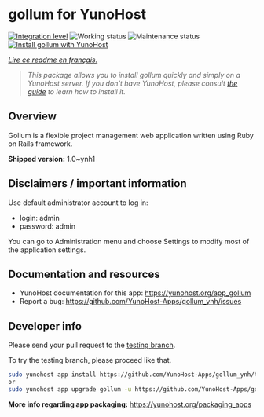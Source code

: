 <!--
N.B.: This README was automatically generated by https://github.com/YunoHost/apps/tree/master/tools/README-generator
It shall NOT be edited by hand.
-->

# gollum for YunoHost

[![Integration level](https://dash.yunohost.org/integration/gollum.svg)](https://dash.yunohost.org/appci/app/gollum) ![Working status](https://ci-apps.yunohost.org/ci/badges/gollum.status.svg) ![Maintenance status](https://ci-apps.yunohost.org/ci/badges/gollum.maintain.svg)  
[![Install gollum with YunoHost](https://install-app.yunohost.org/install-with-yunohost.svg)](https://install-app.yunohost.org/?app=gollum)

*[Lire ce readme en français.](./README_fr.md)*

> *This package allows you to install gollum quickly and simply on a YunoHost server.
If you don't have YunoHost, please consult [the guide](https://yunohost.org/#/install) to learn how to install it.*

## Overview

Gollum is a flexible project management web application written using Ruby on Rails framework.


**Shipped version:** 1.0~ynh1
## Disclaimers / important information

Use default administrator account to log in:

- login: admin
- password: admin

You can go to Administration menu and choose Settings to modify most of the application settings.

## Documentation and resources

* YunoHost documentation for this app: <https://yunohost.org/app_gollum>
* Report a bug: <https://github.com/YunoHost-Apps/gollum_ynh/issues>

## Developer info

Please send your pull request to the [testing branch](https://github.com/YunoHost-Apps/gollum_ynh/tree/testing).

To try the testing branch, please proceed like that.

``` bash
sudo yunohost app install https://github.com/YunoHost-Apps/gollum_ynh/tree/testing --debug
or
sudo yunohost app upgrade gollum -u https://github.com/YunoHost-Apps/gollum_ynh/tree/testing --debug
```

**More info regarding app packaging:** <https://yunohost.org/packaging_apps>

